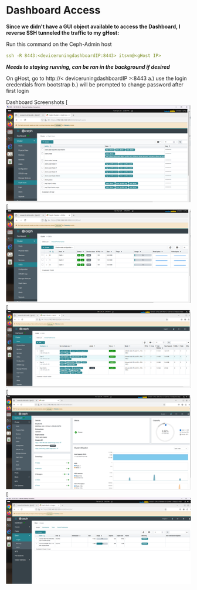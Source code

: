 # Dashboard Access

**Since we didn't have a GUI object available to access the Dashboard, I reverse SSH tunneled the traffic to my gHost:**

Run this command on the Ceph-Admin host

```yaml
ssh -R 8443:<deviceruningdashboardIP:8443> itsvm@<gHost IP>
```

***Needs to staying running, can be ran in the background if desired*** 

On gHost, go to http://< deviceruningdashboardIP >:8443
    a.) use the login credentials from bootstrap
    b.) will be prompted to change password after first login

Dashboard Screenshots
[![1](Dash-1.png)
[![2](Dash-2.png)
[![3](Dash-3.png)
[![4](Dash-4.png)
[![5](Dash-5.png)




